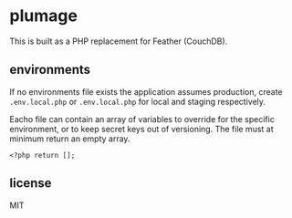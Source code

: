 # plumage

This is built as a PHP replacement for Feather (CouchDB).

## environments

If no environments file exists the application assumes production, create `.env.local.php` or `.env.local.php` for local and staging respectively.

Eacho file can contain an array of variables to override for the specific environment, or to keep secret keys out of versioning. The file must at minimum return an empty array.

```
<?php return [];
```

## license

MIT
